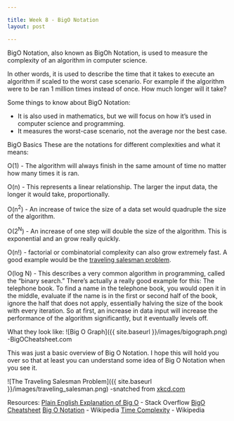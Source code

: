 ```yaml
---

title: Week 8 - BigO Notation
layout: post

---
```


BigO Notation, also known as BigOh Notation, is used to measure the complexity of an algorithm in computer science.

In other words, it is used to describe the time that it takes to execute an algorithm if scaled to the worst case scenario. For example if the algorithm were to be ran 1 million times instead of once. How much longer will it take?

Some things to know about BigO Notation:
- It is also used in mathematics, but we will focus on how it’s used in computer science and programming.
- It measures the worst-case scenario, not the average nor the best case.

BigO Basics
These are the notations for different complexities and what it means:

O(1) - The algorithm will always finish in the same amount of time no matter how many times it is ran.

O(n) - This represents a linear relationship. The larger the input data, the longer it would take, proportionally.

O(n<sup>2</sup>) - An increase of twice the size of a data set would quadruple the size of the algorithm.

O(2<sup>N</sup>) - An increase of one step will double the size of the algorithm. This is exponential and an grow really quickly.

O(n!) - factorial or combinatorial complexity can also grow extremely fast. A good example would be the [traveling salesman problem](http://en.wikipedia.org/wiki/Travelling_salesman_problem).

O(log N) - This describes a very common algorithm in programming, called the “binary search.” There’s actually a really good example for this: The telephone book. To find a name in the telephone book, you would open it in the middle, evaluate if the name is in the first or second half of the book, ignore the half that does not apply, essentially halving the size of the book with every iteration. So at first, an increase in data input will increase the performance of the algorithm significantly, but it eventually levels off.

What they look like:
![Big O Graph]({{ site.baseurl }}/images/bigograph.png)
-BigOCheatsheet.com

This was just a basic overview of Big O Notation. I hope this will hold you over so that at least you can understand some idea of Big O Notation when you see it.

![The Traveling Salesman Problem]({{ site.baseurl }}/images/traveling_salesman.png)
-snatched from [xkcd.com](http://xkcd.com/399/)



Resources:
[Plain English Explanation of Big O](http://stackoverflow.com/questions/487258/plain-english-explanation-of-big-o) - Stack Overflow
[BigO Cheatsheet](http://bigocheatsheet.com/)
[Big O Notation](http://en.wikipedia.org/wiki/Big_O_notation) - Wikipedia
[Time Complexity](http://en.wikipedia.org/wiki/Time_complexity) - Wikipedia